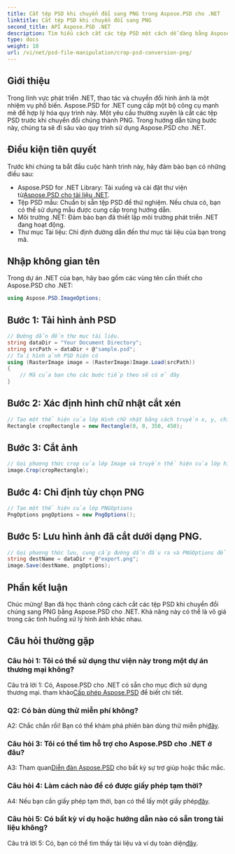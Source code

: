 ```yaml
---
title: Cắt tệp PSD khi chuyển đổi sang PNG trong Aspose.PSD cho .NET
linktitle: Cắt tệp PSD khi chuyển đổi sang PNG
second_title: API Aspose.PSD .NET
description: Tìm hiểu cách cắt các tệp PSD một cách dễ dàng bằng Aspose.PSD cho .NET. Hãy làm theo hướng dẫn từng bước của chúng tôi để chuyển đổi liền mạch sang PNG.
type: docs
weight: 18
url: /vi/net/psd-file-manipulation/crop-psd-conversion-png/
---
```

## Giới thiệu
Trong lĩnh vực phát triển .NET, thao tác và chuyển đổi hình ảnh là một nhiệm vụ phổ biến. Aspose.PSD for .NET cung cấp một bộ công cụ mạnh mẽ để hợp lý hóa quy trình này. Một yêu cầu thường xuyên là cắt các tệp PSD trước khi chuyển đổi chúng thành PNG. Trong hướng dẫn từng bước này, chúng ta sẽ đi sâu vào quy trình sử dụng Aspose.PSD cho .NET.
## Điều kiện tiên quyết
Trước khi chúng ta bắt đầu cuộc hành trình này, hãy đảm bảo bạn có những điều sau:
-  Aspose.PSD for .NET Library: Tải xuống và cài đặt thư viện từ[Aspose.PSD cho tài liệu .NET](https://reference.aspose.com/psd/net/).
- Tệp PSD mẫu: Chuẩn bị sẵn tệp PSD để thử nghiệm. Nếu chưa có, bạn có thể sử dụng mẫu được cung cấp trong hướng dẫn.
- Môi trường .NET: Đảm bảo bạn đã thiết lập môi trường phát triển .NET đang hoạt động.
- Thư mục Tài liệu: Chỉ định đường dẫn đến thư mục tài liệu của bạn trong mã.
## Nhập không gian tên
Trong dự án .NET của bạn, hãy bao gồm các vùng tên cần thiết cho Aspose.PSD cho .NET:
```csharp
using Aspose.PSD.ImageOptions;
```
## Bước 1: Tải hình ảnh PSD
```csharp
// Đường dẫn đến thư mục tài liệu.
string dataDir = "Your Document Directory";
string srcPath = dataDir + @"sample.psd";
// Tải hình ảnh PSD hiện có
using (RasterImage image = (RasterImage)Image.Load(srcPath))
{
    // Mã của bạn cho các bước tiếp theo sẽ có ở đây
}
```
## Bước 2: Xác định hình chữ nhật cắt xén
```csharp
// Tạo một thể hiện của lớp Hình chữ nhật bằng cách truyền x, y, chiều rộng và chiều cao
Rectangle cropRectangle = new Rectangle(0, 0, 350, 450);
```
## Bước 3: Cắt ảnh
```csharp
// Gọi phương thức crop của lớp Image và truyền thể hiện của lớp hình chữ nhật
image.Crop(cropRectangle);
```
## Bước 4: Chỉ định tùy chọn PNG
```csharp
// Tạo một thể hiện của lớp PNGOptions
PngOptions pngOptions = new PngOptions();
```
## Bước 5: Lưu hình ảnh đã cắt dưới dạng PNG.
```csharp
// Gọi phương thức lưu, cung cấp đường dẫn đầu ra và PNGOptions để chuyển đổi tệp PSD thành PNG và lưu đầu ra
string destName = dataDir + @"export.png";
image.Save(destName, pngOptions);
```
## Phần kết luận

Chúc mừng! Bạn đã học thành công cách cắt các tệp PSD khi chuyển đổi chúng sang PNG bằng Aspose.PSD cho .NET. Khả năng này có thể là vô giá trong các tình huống xử lý hình ảnh khác nhau.

## Câu hỏi thường gặp

### Câu hỏi 1: Tôi có thể sử dụng thư viện này trong một dự án thương mại không?

 Câu trả lời 1: Có, Aspose.PSD cho .NET có sẵn cho mục đích sử dụng thương mại. tham khảo[Cấp phép Aspose.PSD](https://purchase.aspose.com/buy) để biết chi tiết.

### Q2: Có bản dùng thử miễn phí không?

 A2: Chắc chắn rồi! Bạn có thể khám phá phiên bản dùng thử miễn phí[đây](https://releases.aspose.com/).

### Câu hỏi 3: Tôi có thể tìm hỗ trợ cho Aspose.PSD cho .NET ở đâu?

 A3: Tham quan[Diễn đàn Aspose.PSD](https://forum.aspose.com/c/psd/34) cho bất kỳ sự trợ giúp hoặc thắc mắc.

### Câu hỏi 4: Làm cách nào để có được giấy phép tạm thời?

 A4: Nếu bạn cần giấy phép tạm thời, bạn có thể lấy một giấy phép[đây](https://purchase.aspose.com/temporary-license/).

### Câu hỏi 5: Có bất kỳ ví dụ hoặc hướng dẫn nào có sẵn trong tài liệu không?

 Câu trả lời 5: Có, bạn có thể tìm thấy tài liệu và ví dụ toàn diện[đây](https://reference.aspose.com/psd/net/).
